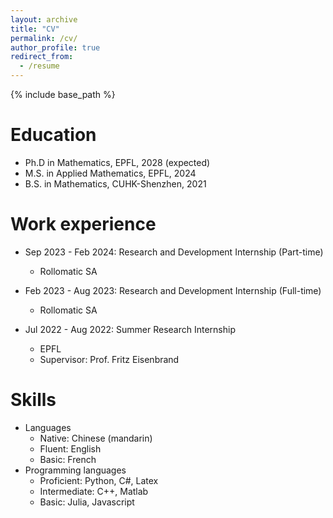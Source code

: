 ```yaml
---
layout: archive
title: "CV"
permalink: /cv/
author_profile: true
redirect_from:
  - /resume
---
```


{% include base_path %}

Education
======
* Ph.D in Mathematics, EPFL, 2028 (expected)
* M.S. in Applied Mathematics, EPFL, 2024
* B.S. in Mathematics, CUHK-Shenzhen, 2021

Work experience
======
* Sep 2023 - Feb 2024: Research and Development Internship (Part-time)
  * Rollomatic SA

* Feb 2023 - Aug 2023: Research and Development Internship (Full-time)
  * Rollomatic SA

* Jul 2022 - Aug 2022: Summer Research Internship
  * EPFL
  * Supervisor: Prof. Fritz Eisenbrand

  
Skills
======
* Languages
  * Native: Chinese (mandarin)
  * Fluent: English
  * Basic: French
* Programming languages
  * Proficient: Python, C#, Latex
  * Intermediate: C++, Matlab
  * Basic: Julia, Javascript

<!-- Publications
======
  <ul>{% for post in site.publications reversed %}
    {% include archive-single-cv.html %}
  {% endfor %}</ul>
  
Talks
======
  <ul>{% for post in site.talks reversed %}
    {% include archive-single-talk-cv.html  %}
  {% endfor %}</ul> -->
  
<!-- Teaching
======
  <ul>{% for post in site.teaching reversed %}
    {% include archive-single-cv.html %}
  {% endfor %}</ul> -->
  
<!-- Service and leadership
======
* Currently signed in to 43 different slack teams -->
